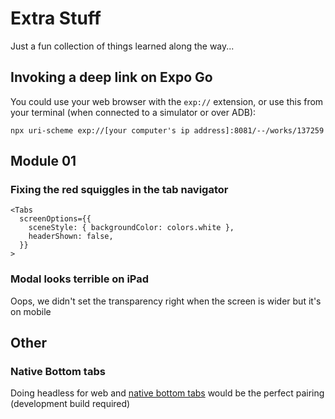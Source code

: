 # Extra Stuff
Just a fun collection of things learned along the way...

## Invoking a deep link on Expo Go
You could use your web browser with the `exp://` extension, or use this from your terminal (when connected to a simulator or over ADB):

```
npx uri-scheme exp://[your computer's ip address]:8081/--/works/137259
```
## Module 01

### Fixing the red squiggles in the tab navigator
```tsx
<Tabs
  screenOptions={{
    sceneStyle: { backgroundColor: colors.white },
    headerShown: false,
  }}
>
```

### Modal looks terrible on iPad
Oops, we didn't set the transparency right when the screen is wider but it's on mobile

## Other

### Native Bottom tabs
Doing headless for web and [native bottom tabs](https://okwasniewski.github.io/react-native-bottom-tabs/docs/getting-started/quick-start.html) would be the perfect pairing (development build required)

